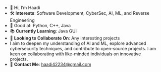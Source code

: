 - 👋 Hi, I’m Haadi
- 🛠️ **Interests**: Software Development, CyberSec, AI, ML, and Reverse Engineering
- 🐍 Good at: Python, C++, Java
- 📚 **Currently Learning**: Java GUI 
- 🤝 **Looking to Collaborate On**: Any interesting projects
- I aim to deepen my understanding of AI and ML, explore advanced cybersecurity techniques, and contribute to open-source projects. I am keen on collaborating with like-minded individuals on innovative projects.
- 📧 **Contact Me**: haadi42234@gmail.com


<!---
haadi-007/haadi-007 is a ✨ special ✨ repository because its `README.md` (this file) appears on your GitHub profile.
You can click the Preview link to take a look at your changes.
--->
